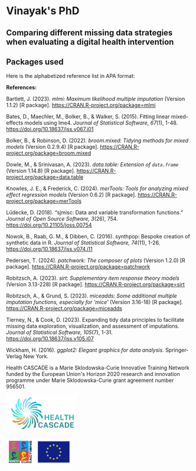 # Vinayak's PhD

## Comparing different missing data strategies when evaluating a digital health intervention

## Packages used

Here is the alphabetized reference list in APA format:

**References:**

Bartlett, J. (2023). _mlmi: Maximum likelihood multiple imputation_ (Version 1.1.2) [R package]. https://CRAN.R-project.org/package=mlmi  

Bates, D., Maechler, M., Bolker, B., & Walker, S. (2015). Fitting linear mixed-effects models using lme4. *Journal of Statistical Software, 67*(1), 1-48. https://doi.org/10.18637/jss.v067.i01  

Bolker, B., & Robinson, D. (2022). _broom.mixed: Tidying methods for mixed models_ (Version 0.2.9.4) [R package]. https://CRAN.R-project.org/package=broom.mixed  

Dowle, M., & Srinivasan, A. (2023). _data.table: Extension of `data.frame`_ (Version 1.14.8) [R package]. https://CRAN.R-project.org/package=data.table  

Knowles, J. E., & Frederick, C. (2024). _merTools: Tools for analyzing mixed effect regression models_ (Version 0.6.2) [R package]. https://CRAN.R-project.org/package=merTools  

Lüdecke, D. (2018). “sjmisc: Data and variable transformation functions.” *Journal of Open Source Software, 3*(26), 754. https://doi.org/10.21105/joss.00754  

Nowok, B., Raab, G. M., & Dibben, C. (2016). synthpop: Bespoke creation of synthetic data in R. *Journal of Statistical Software, 74*(11), 1-26. https://doi.org/10.18637/jss.v074.i11  

Pedersen, T. (2024). _patchwork: The composer of plots_ (Version 1.2.0) [R package]. https://CRAN.R-project.org/package=patchwork  

Robitzsch, A. (2023). _sirt: Supplementary item response theory models_ (Version 3.13-228) [R package]. https://CRAN.R-project.org/package=sirt  

Robitzsch, A., & Grund, S. (2023). _miceadds: Some additional multiple imputation functions, especially for 'mice'_ (Version 3.16-18) [R package]. https://CRAN.R-project.org/package=miceadds  

Tierney, N., & Cook, D. (2023). Expanding tidy data principles to facilitate missing data exploration, visualization, and assessment of imputations. *Journal of Statistical Software, 105*(7), 1-31. https://doi.org/10.18637/jss.v105.i07  

Wickham, H. (2016). _ggplot2: Elegant graphics for data analysis_. Springer-Verlag New York.

Health CASCADE is a Marie Sklodowska-Curie Innovative Training Network funded by the European Union's Horizon 2020 research and innovation programme under Marie Sklodowska-Curie grant agreement number 956501.

![hc_logo](images/hc_logo.PNG)

![msca_logo](images/msca_logo.PNG)

